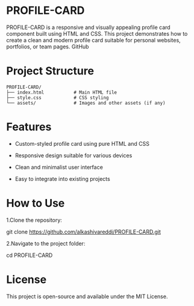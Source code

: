 # PROFILE-CARD
PROFILE-CARD is a responsive and visually appealing profile card component built using HTML and CSS. This project demonstrates how to create a clean and modern profile card suitable for personal websites, portfolios, or team pages.
GitHub

# Project Structure
```
PROFILE-CARD/
├── index.html           # Main HTML file
├── style.css            # CSS styling
└── assets/              # Images and other assets (if any)
```
# Features
- Custom-styled profile card using pure HTML and CSS

- Responsive design suitable for various devices

- Clean and minimalist user interface

- Easy to integrate into existing projects
  

# How to Use
1.Clone the repository:

  git clone https://github.com/alkashivareddi/PROFILE-CARD.git

2.Navigate to the project folder:

  cd PROFILE-CARD
# License
This project is open-source and available under the MIT License.






